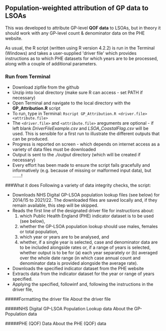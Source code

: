 ## Population-weighted attribution of GP data to LSOAs

 This was developed to attribute GP-level **QOF data** to LSOAs, but in theory it should work with any GP-level count & denominator data on the PHE website.

 As usual, the R script (written using R version 4.2.2) is run in the Terminal (Windows) and takes a user-supplied 'driver file' which provides instructions as to which PHE datasets for which years are to be processed, along with a couple of additional parameters. 

### Run from Terminal
- Download zipfile from the github
- Unzip into local directory (make sure R can access - set PATH if necessary)
- Open Terminal and navigate to the local directory with the **GP_Attribution.R** script
- To run, type in Terminal: `Rscript GP_Attribution.R <driver.file> <attribute.file>`
- The `<driver.file>` and `<attribute.file>` areguments are optional - if left blank *DriverFileExample.csv* and *LSOA_CoastalFlag.csv* will be used.  This is sensible for a first run to illustrate the different outputs that can be produced.
- Progress is reported on screen - which depends on internet access as a variety of data files must be downloaded
- Output is sent to the *./output* directory (which will be created if necessary)
- Every effort has been made to ensure the script fails gracefully and informatively (e.g. because of missing or malformed input data), but .......!

###What it does
Following a variety of data integrity checks, the script:
- Downloads NHS Digital GP-LSOA population lookup files (see below) for 2014/15 to 2021/22. The downloaded files are saved locally and, if they remain available, this step will be skipped.
- Reads the first line of the designated driver file for instructions about:
    1. which Public Health England (PHE) indicator dataset is to be used (see below), 
    2. whether the GP-LSOA population lookup should use males, females or total population, 
    3. which year or years are to be analysed, and 
    4. whether, if a single year is selected, case and denominator data are to be included alongside rates or, if a range of years is selected, whether output is to be for (a) each year separately or (b) averaged over the whole date range (in which case annual count and denominator data is provided alongside the average rate).
- Downloads the specified indicator dataset from the PHE website
- Extracts data from the indicator dataset for the year or range of years specified.
- Applying the specified, followinf and, following the instructions in the driver file, 

#####Formatting the driver file
About the driver file

#####NHS Digital GP-LSOA Population Lookup data
About the GP-Population data

#####PHE (QOF) Data
About the PHE (QOF) data




